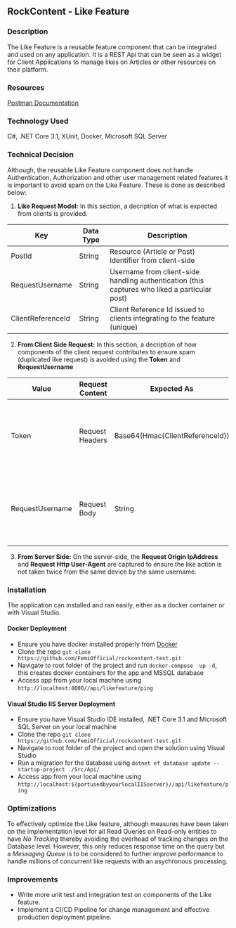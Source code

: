 ## RockContent - Like Feature

### Description
The Like Feature is a reusable feature component that can be integrated and used on any application. It is a REST Api that can be seen as a widget for Client Applications to manage likes on Articles or other resources on their platform.

### Resources
[Postman Documentation](https://documenter.getpostman.com/view/6547388/TVmQfbxK)


### Technology Used
C#, .NET Core 3.1, XUnit, Docker, Microsoft SQL Server


### Technical Decision
Although, the reusable Like Feature component does not handle Authentication, Authorization and other user management related features it is important to avoid spam on the Like Feature. These is done as described below:


1. **Like Request Model:**
In this section, a decription of what is expected from clients is provided.

| Key      | Data Type | Description |
| ----------- | ----------- | ----------- |
| PostId      |  String | Resource (Article or Post) Identifier from client-side   |
| RequestUsername  | String | Username from client-side handling authentication (this captures who liked a particular post)   |
| ClientReferenceId  | String |Client Reference Id issued to clients integrating to the feature (unique) | 


2. **From Client Side Request:**
In this section, a decription of how components of the client request contributes to ensure spam (duplicated like request) is avoided using the **Token** and **RequestUsername**

| Value      | Request Content | Expected As | Descrption |
| ----------- |  ----------- | ----------- | ----------- |
| Token      |  Request Headers   | Base64(Hmac(ClientReferenceId)) |  This is calulated as a first level of verification using the a secret key issued to clients |
| RequestUsername      |  Request Body   | String | Username from client-side handling authentication (this ensures who liked a particular post) |


3. **From Server Side:** 
On the server-side, the **Request Origin IpAddress** and **Request Http User-Agent** are captured to ensure the like action is not taken twice from the same device by the same username.


### Installation
The application can installed and ran easily, either as a docker container or with Visual Studio.

#### Docker Deployment
* Ensure you have docker installed properly from [Docker](https://docs.docker.com/engine/install/)
* Clone the repo `git clone https://github.com/FemiOfficial/rockcontent-test.git`
* Navigate to root folder of the project and run `docker-compose  up -d`, this creates docker containers for the app and MSSQL database
* Access app from your local machine using `http://localhost:8000//api/likefeature/ping`

#### Visual Studio IIS Server Deployment
* Ensure you have Visual Studio IDE installed, .NET Core 3.1 and Microsoft SQL Server on your local machine
* Clone the repo `git clone https://github.com/FemiOfficial/rockcontent-test.git`
* Navigate to root folder of the project and open the solution using Visual Studio
* Run a migration for the database using `dotnet ef database update --startup-project ./Src/Api/`
* Access app from your local machine using `http://localhost:${portusedbyyourlocalIISserver}//api/likefeature/ping`


### Optimizations
To effectively optimize the Like feature, although measures have been taken on the implementation level for all Read Queries on Read-only entities to have *No Tracking* thereby avoiding the overhead of tracking changes on the Database level. 
However, this only reduces response time on the query but a *Messaging Queue* is to be considered to further improve performance to handle millions of concurrent like requests with an asychronous processing. 


### Improvements
* Write more unit test and integration test on components of the Like feature.
* Implement a CI/CD Pipeline for change management and effective production deployment pipeline.




